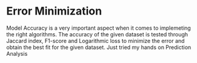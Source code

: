 # Error Minimization 
Model Accuracy is a very important aspect when it comes to implemeting the right algorithms.
The accuracy of the given dataset is tested through Jaccard index, F1-score and Logarithmic loss to minimize the error and obtain the best fit for the given dataset.
Just tried my hands on Prediction Analysis
